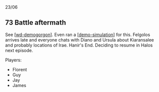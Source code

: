 23/06
## 73 Battle aftermath
See [[wd-demogorgon]]. Even ran a [[demo-simulation]] for this.
Felgolos arrives late and everyone chats with Diano and Ursula about Kiaransalee and probably locations of Irae.
Hanir's End.
Deciding to resume in Halos next episode.

Players:
- Florent
- Guy
- Jay
- James

[//begin]: # "Autogenerated link references for markdown compatibility"
[wd-demogorgon]: ../waterdeep/wd-demogorgon "Waterdeep Siege"
[demo-simulation]: ../simulations/demo-simulation "demo-simulation"
[//end]: # "Autogenerated link references"
